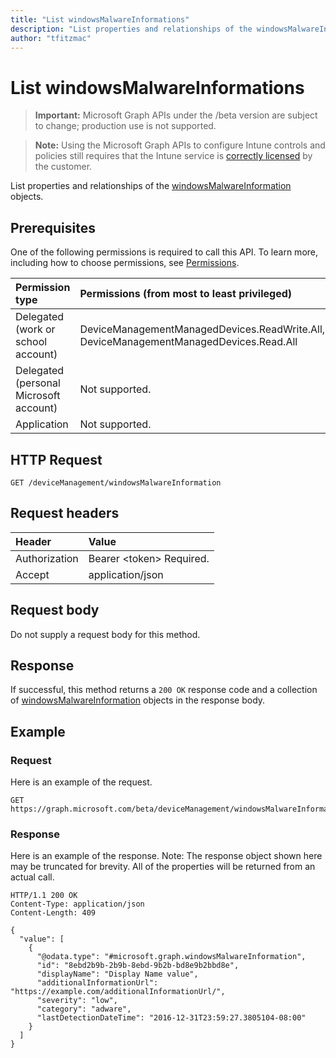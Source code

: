 ```yaml
---
title: "List windowsMalwareInformations"
description: "List properties and relationships of the windowsMalwareInformation objects."
author: "tfitzmac"
---
```


# List windowsMalwareInformations

> **Important:** Microsoft Graph APIs under the /beta version are subject to change; production use is not supported.

> **Note:** Using the Microsoft Graph APIs to configure Intune controls and policies still requires that the Intune service is [correctly licensed](https://go.microsoft.com/fwlink/?linkid=839381) by the customer.

List properties and relationships of the [windowsMalwareInformation](../resources/intune-devices-windowsmalwareinformation.md) objects.

## Prerequisites
One of the following permissions is required to call this API. To learn more, including how to choose permissions, see [Permissions](../../../concepts/permissions-reference.md).

|Permission type|Permissions (from most to least privileged)|
|:---|:---|
|Delegated (work or school account)|DeviceManagementManagedDevices.ReadWrite.All, DeviceManagementManagedDevices.Read.All|
|Delegated (personal Microsoft account)|Not supported.|
|Application|Not supported.|

## HTTP Request
<!-- {
  "blockType": "ignored"
}
-->
``` http
GET /deviceManagement/windowsMalwareInformation
```

## Request headers
|Header|Value|
|:---|:---|
|Authorization|Bearer &lt;token&gt; Required.|
|Accept|application/json|

## Request body
Do not supply a request body for this method.

## Response
If successful, this method returns a `200 OK` response code and a collection of [windowsMalwareInformation](../resources/intune-devices-windowsmalwareinformation.md) objects in the response body.

## Example

### Request
Here is an example of the request.
``` http
GET https://graph.microsoft.com/beta/deviceManagement/windowsMalwareInformation
```

### Response
Here is an example of the response. Note: The response object shown here may be truncated for brevity. All of the properties will be returned from an actual call.
``` http
HTTP/1.1 200 OK
Content-Type: application/json
Content-Length: 409

{
  "value": [
    {
      "@odata.type": "#microsoft.graph.windowsMalwareInformation",
      "id": "8ebd2b9b-2b9b-8ebd-9b2b-bd8e9b2bbd8e",
      "displayName": "Display Name value",
      "additionalInformationUrl": "https://example.com/additionalInformationUrl/",
      "severity": "low",
      "category": "adware",
      "lastDetectionDateTime": "2016-12-31T23:59:27.3805104-08:00"
    }
  ]
}
```



